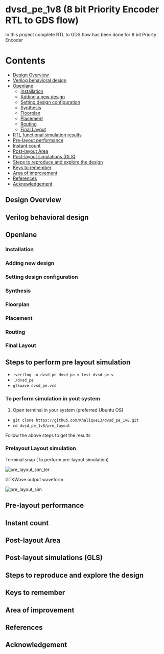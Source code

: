 # dvsd_pe_1v8 (8 bit Priority Encoder RTL to GDS flow) 
In this project complete RTL to GDS flow has been done for 8 bit Priorty Encoder

# Contents
- [Design Overview](#design-overview )
- [Verilog behavioral design](#verilog-behavioral-design)
- [Openlane](#openlane)
	- [Installation](#installation)
	- [Adding a new design](##adding-new-design)
	- [Setting design configuration](##setting-design-configuration)
	- [Synthesis](##synthesis)
	- [Floorplan](##floorplan)
	- [Placement](##placement)
	- [Routing](##routing)
	- [Final Layout](##final-layout)
- [RTL functional simulation results]()
- [Pre-layout performance]()
- [Instant count](#instant-count)
- [Post-layout Area](#post-layout-area)
- [Post-layout simulations (GLS)](#post-layout-simulations-(gls))
- [Steps to reproduce and explore the design](#steps-to-reproduce-and-explore-the-design)
- [Keys to remember](#keys-to-remember)
- [Area of improvement](#area-of-improvement)
- [References](#references)
- [Acknowledgement](#acknowledgement)


## Design Overview

## Verilog behavioral design

## Openlane 

### Installation

### Adding new design

### Setting design configuration

### Synthesis

### Floorplan

### Placement

### Routing

### Final Layout

## Steps to perform pre layout simulation

- `iverilog -o dvsd_pe dvsd_pe.v test_dvsd_pe.v`
- `./dvsd_pe`
- `gtkwave dvsd_pe.vcd`

### To perform simulation in yout system

1. Open terminal in your system (preferred Ubuntu OS)

 - `git clone https://github.com/Khalique13/dvsd_pe_1v8.git`
 - `cd dvsd_pe_1v8/pre_layout`

Follow the above steps to get the results

### Prelayout Layout simulation

  Terminal snap (To perform pre-layout simulation)
  
  ![pre_layout_sim_ter](https://user-images.githubusercontent.com/80625515/130051278-4923d434-75f6-44ed-88dd-3a2864a3b84b.png)

  GTKWave output waveform
  
  ![pre_layout_sim](https://user-images.githubusercontent.com/80625515/130084221-8654af3a-aaf5-417f-b290-c65f87536778.png)

## Pre-layout performance

## Instant count

## Post-layout Area

## Post-layout simulations (GLS)

## Steps to reproduce and explore the design

## Keys to remember

## Area of improvement

## References

## Acknowledgement


